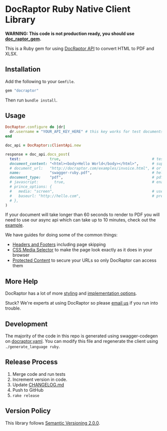 # DocRaptor Ruby Native Client Library

**WARNING: This code is not production ready, you should use [doc_raptor_gem](https://github.com/expectedbehavior/doc_raptor_gem).**

This is a Ruby gem for using [DocRaptor API](http://docraptor.com/documentation) to convert HTML to PDF and XLSX.

## Installation

Add the following to your `Gemfile`.

```ruby
gem "docraptor"
```

Then run `bundle install`.

## Usage

```ruby
DocRaptor.configure do |dr|
  dr.username = "YOUR_API_KEY_HERE" # this key works for test documents
end

doc_api = DocRaptor::ClientApi.new

response = doc_api.docs_post(
  test:             true,                                         # test documents are free but watermarked
  document_content: "<html><body>Hello World</body></html>",      # supply content directly
  # document_url:   "http://docraptor.com/examples/invoice.html", # or use a url
  name:             "swagger-ruby.pdf",                           # help you find a document later
  document_type:    "pdf",                                        # pdf or xls or xlsx
  # javascript:       true,                                       # enable JavaScript processing
  # prince_options: {
  #   media: "screen",                                            # use screen styles instead of print styles
  #   baseurl: "http://hello.com",                                # pretend URL when using document_content
  # },
)
```

If your document will take longer than 60 seconds to render to PDF you will need to use our async api which can take up to 10 minutes, check out the [example](example/async.rb).


We have guides for doing some of the common things:
* [Headers and Footers]() including page skipping
* [CSS Media Selector]() to make the page look exactly as it does in your browser
* [Protected Content]() to secure your URLs so only DocRaptor can access them

## More Help

DocRaptor has a lot of more [styling](https://docraptor.com/documentation#styling) and [implementation options](https://docraptor.com/documentation#api_url).

Stuck? We're experts at using DocRaptor so please [email us](mailto:support@docraptor.com) if you run into trouble.


## Development

The majority of the code in this repo is generated using swagger-codegen on [docraptor.yaml](docraptor.yaml). You can modify this file and regenerate the client using `./generate_language ruby`.

## Release Process

1. Merge code and run tests
2. Increment version in code.
3. Update [CHANGELOG.md](CHANGELOG.md)
4. Push to GitHub
5. `rake release`

## Version Policy

This library follows [Semantic Versioning 2.0.0](http://semver.org).
